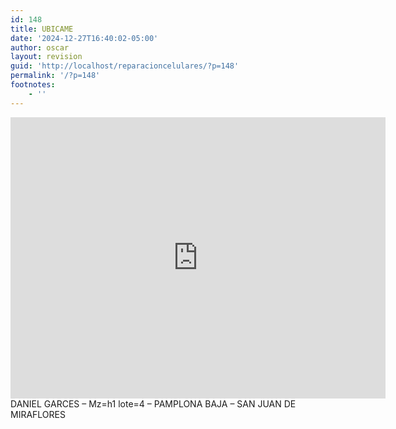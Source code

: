 ```yaml
---
id: 148
title: UBICAME
date: '2024-12-27T16:40:02-05:00'
author: oscar
layout: revision
guid: 'http://localhost/reparacioncelulares/?p=148'
permalink: '/?p=148'
footnotes:
    - ''
---
```


<iframe allowfullscreen="" height="450" loading="lazy" referrerpolicy="no-referrer-when-downgrade" src="https://www.google.com/maps/embed?pb=!1m14!1m12!1m3!1d321.2620476836151!2d-76.97615351741875!3d-12.143462569757016!2m3!1f0!2f0!3f0!3m2!1i1024!2i768!4f13.1!5e0!3m2!1ses-419!2spe!4v1735331973462!5m2!1ses-419!2spe" style="border:0;" width="600"></iframe>DANIEL GARCES – Mz=h1 lote=4 – PAMPLONA BAJA – SAN JUAN DE MIRAFLORES
